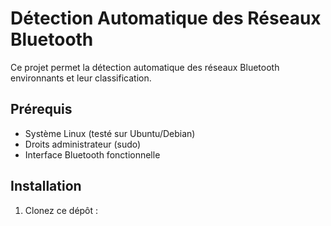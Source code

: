 # Détection Automatique des Réseaux Bluetooth

Ce projet permet la détection automatique des réseaux Bluetooth environnants et leur classification.

## Prérequis

- Système Linux (testé sur Ubuntu/Debian)
- Droits administrateur (sudo)
- Interface Bluetooth fonctionnelle

## Installation

1. Clonez ce dépôt :
